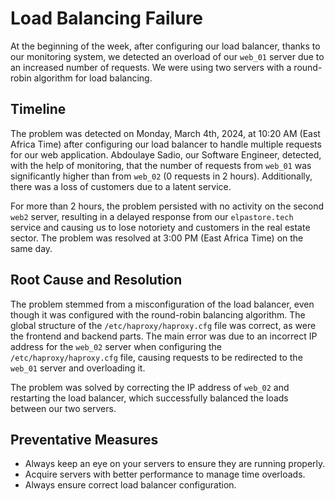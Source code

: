 # Load Balancing Failure

At the beginning of the week, after configuring our load balancer, thanks to our monitoring system, we detected an overload of our `web_01` server due to an increased number of requests. We were using two servers with a round-robin algorithm for load balancing.

## Timeline

The problem was detected on Monday, March 4th, 2024, at 10:20 AM (East Africa Time) after configuring our load balancer to handle multiple requests for our web application. Abdoulaye Sadio, our Software Engineer, detected, with the help of monitoring, that the number of requests from `web_01` was significantly higher than from `web_02` (0 requests in 2 hours). Additionally, there was a loss of customers due to a latent service.

For more than 2 hours, the problem persisted with no activity on the second `web2` server, resulting in a delayed response from our `elpastore.tech` service and causing us to lose notoriety and customers in the real estate sector. The problem was resolved at 3:00 PM (East Africa Time) on the same day.

## Root Cause and Resolution

The problem stemmed from a misconfiguration of the load balancer, even though it was configured with the round-robin balancing algorithm. The global structure of the `/etc/haproxy/haproxy.cfg` file was correct, as were the frontend and backend parts. The main error was due to an incorrect IP address for the `web_02` server when configuring the `/etc/haproxy/haproxy.cfg` file, causing requests to be redirected to the `web_01` server and overloading it.

The problem was solved by correcting the IP address of `web_02` and restarting the load balancer, which successfully balanced the loads between our two servers.

## Preventative Measures

- Always keep an eye on your servers to ensure they are running properly.
- Acquire servers with better performance to manage time overloads.
- Always ensure correct load balancer configuration.

